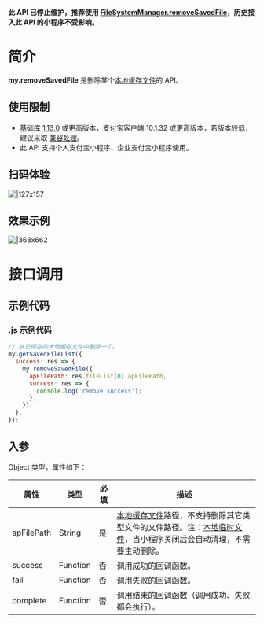 **此 API 已停止维护，推荐使用 [FileSystemManager.removeSavedFile](https://opendocs.alipay.com/mini/api/0229pv)，历史接入此 API 的小程序不受影响。**

# 简介

**my.removeSavedFile** 是删除某个[本地缓存文件](https://opendocs.alipay.com/mini/03dt4s#%E6%9C%AC%E5%9C%B0%E7%BC%93%E5%AD%98%E6%96%87%E4%BB%B6)的 API。

## 使用限制

- 基础库 [1.13.0](https://opendocs.alipay.com/mini/framework/lib) 或更高版本，支付宝客户端 10.1.32 或更高版本，若版本较低，建议采取 [兼容处理](/mini/framework/compatibility)。
- 此 API 支持个人支付宝小程序、企业支付宝小程序使用。

## 扫码体验

![|127x157](https://gw.alipayobjects.com/zos/skylark-tools/public/files/8a63c0ed49503d906e08dd04b2d2b6b0.jpeg#align=left&display=inline&height=157&margin=%5Bobject%20Object%5D&originHeight=157&originWidth=127&status=done&style=stroke&width=127)

## 效果示例

![|368x662](https://gw.alipayobjects.com/zos/skylark-tools/public/files/79576f79a6de2825d1bc0f199bf5d6e4.gif#align=left&display=inline&height=662&margin=%5Bobject%20Object%5D&originHeight=662&originWidth=368&status=done&style=stroke&width=368)

# 接口调用

## 示例代码

### .js 示例代码

```javascript
// 从已保存的本地缓存文件中删除一个。
my.getSavedFileList({
  success: res => {
    my.removeSavedFile({
      apFilePath: res.fileList[0].apFilePath,
      success: res => {
        console.log('remove success');
      },
    });
  },
});
```

## 入参

Object 类型，属性如下：

| **属性** | **类型** | **必填** | **描述** |
| --- | --- | --- | --- |
| apFilePath | String | 是 | [本地缓存文件](https://opendocs.alipay.com/mini/03dt4s#%E6%9C%AC%E5%9C%B0%E7%BC%93%E5%AD%98%E6%96%87%E4%BB%B6)路径，不支持删除其它类型文件的文件路径。注：[本地临时文件](https://opendocs.alipay.com/mini/03dt4s#%E6%9C%AC%E5%9C%B0%E4%B8%B4%E6%97%B6%E6%96%87%E4%BB%B6)，当小程序关闭后会自动清理，不需要主动删除。|
| success | Function | 否 | 调用成功的回调函数。 |
| fail | Function | 否 | 调用失败的回调函数。 |
| complete | Function | 否 | 调用结束的回调函数（调用成功、失败都会执行）。 |
